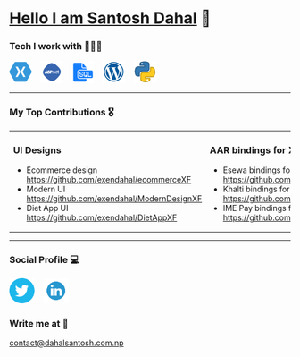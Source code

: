 # [Hello I am Santosh Dahal](https://dahalsantosh.com.np/) 🙏


### Tech I work with 👨🏻‍💻
<p align="left">
<img src="xamarin.png" alt="xamarin" width="40" height="40"/> &nbsp;&nbsp;
<img src="asp.png" alt="aspdotnet" width="40" height="40"/> &nbsp;&nbsp;
<img src="mssql.png" alt="SQL" width="40" height="40"/> &nbsp;&nbsp;
<img src="wordpress.png" alt="Wordpress" width="40" height="40"/> &nbsp;&nbsp;
<img src="python.png" alt="python" width="40" height="40"/> &nbsp;&nbsp;
</p>

***

### My Top Contributions 🎖

<table><tr><td valign="top" width="50%">

### UI Designs
  - Ecommerce design </br>
  https://github.com/exendahal/ecommerceXF
- Modern UI </br>
  https://github.com/exendahal/ModernDesignXF
- Diet App UI </br>
  https://github.com/exendahal/DietAppXF
</td>
<td valign="top" width="50%">

### AAR bindings for Xamarin Android
- Esewa bindings for Xamarin </br>
  https://github.com/exendahal/esewaSDK
- Khalti bindings for Xamarin </br>
  https://github.com/exendahal/KhaltiSDK
- IME Pay bindings for Xamarin </br>
  https://github.com/exendahal/ImePaySDK
</td></table>

***
### Social Profile 💻
[<img height="45" src="twitter.png" />](https://twitter.com/exendahal) &nbsp;&nbsp;
[<img height="45" src="LinkedIn_new.png" />](https://www.linkedin.com/in/exendahal/)

### Write me at 📧
contact@dahalsantosh.com.np
